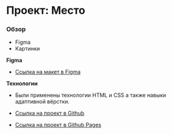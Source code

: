 # Проект: Место

### Обзор

* Figma
* Картинки

**Figma**

* [Ссылка на макет в Figma](https://www.figma.com/file/2cn9N9jSkmxD84oJik7xL7/JavaScript.-Sprint-4?node-id=0%3A1)

**Технологии**

* Были применены технологии HTML и CSS а также навыки адаптивной вёрстки.

* [Ссылка на проект в Github](https://github.com/krawnvagn/mesto-project)
* [Ссылка на проект в Github Pages](https://krawnvagn.github.io/mesto-project/)
